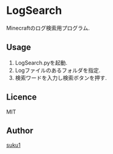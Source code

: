 # LogSearch
Minecraftのログ検索用プログラム. 

## Usage  
1. LogSearch.pyを起動.  
2. Logファイルのあるフォルダを指定. 
3. 検索ワードを入力し検索ボタンを押す. 

## Licence

MIT

## Author

[suku1](https://github.com/suku1)
